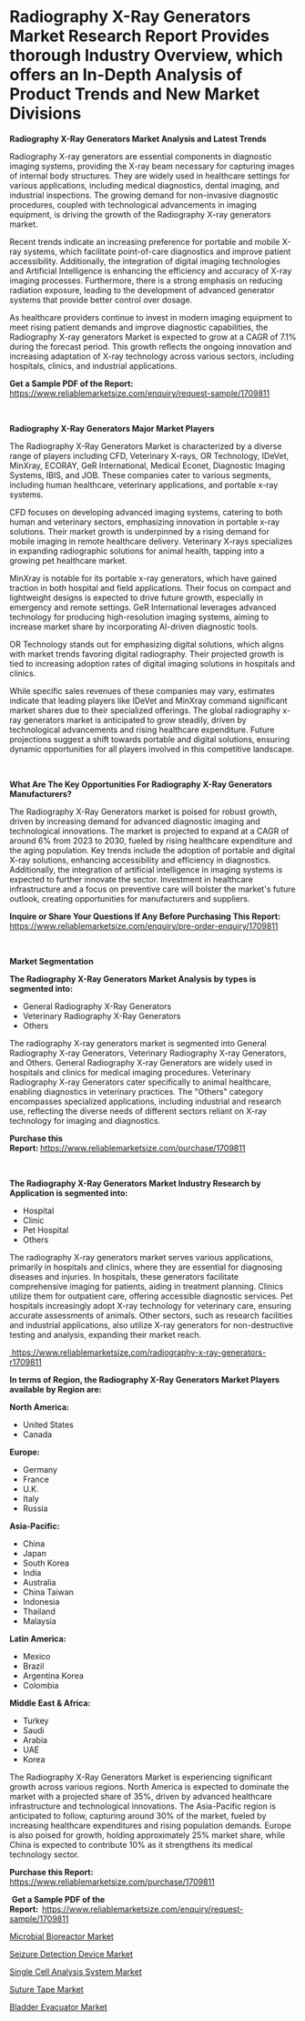 <p><h1>Radiography X-Ray Generators Market Research Report Provides thorough Industry Overview, which offers an In-Depth Analysis of Product Trends and New Market Divisions</h1></p><p><strong>Radiography X-Ray Generators Market Analysis and Latest Trends</strong></p>
<p><p>Radiography X-ray generators are essential components in diagnostic imaging systems, providing the X-ray beam necessary for capturing images of internal body structures. They are widely used in healthcare settings for various applications, including medical diagnostics, dental imaging, and industrial inspections. The growing demand for non-invasive diagnostic procedures, coupled with technological advancements in imaging equipment, is driving the growth of the Radiography X-ray generators market.</p><p>Recent trends indicate an increasing preference for portable and mobile X-ray systems, which facilitate point-of-care diagnostics and improve patient accessibility. Additionally, the integration of digital imaging technologies and Artificial Intelligence is enhancing the efficiency and accuracy of X-ray imaging processes. Furthermore, there is a strong emphasis on reducing radiation exposure, leading to the development of advanced generator systems that provide better control over dosage.</p><p>As healthcare providers continue to invest in modern imaging equipment to meet rising patient demands and improve diagnostic capabilities, the Radiography X-ray generators Market is expected to grow at a CAGR of 7.1% during the forecast period. This growth reflects the ongoing innovation and increasing adaptation of X-ray technology across various sectors, including hospitals, clinics, and industrial applications.</p></p>
<p><strong>Get a Sample PDF of the Report:&nbsp;</strong> <a href="https://www.reliablemarketsize.com/enquiry/request-sample/1709811?utm_campaign=1724&utm_medium=2&utm_source=Github&utm_content=ia&utm_term=21102024&utm_id=radiography-x-ray-generators">https://www.reliablemarketsize.com/enquiry/request-sample/1709811</a></p>
<p>&nbsp;</p>
<p><strong>Radiography X-Ray Generators Major Market Players</strong></p>
<p><p>The Radiography X-Ray Generators Market is characterized by a diverse range of players including CFD, Veterinary X-rays, OR Technology, IDeVet, MinXray, ECORAY, GeR International, Medical Econet, Diagnostic Imaging Systems, IBIS, and JOB. These companies cater to various segments, including human healthcare, veterinary applications, and portable x-ray systems.</p><p>CFD focuses on developing advanced imaging systems, catering to both human and veterinary sectors, emphasizing innovation in portable x-ray solutions. Their market growth is underpinned by a rising demand for mobile imaging in remote healthcare delivery. Veterinary X-rays specializes in expanding radiographic solutions for animal health, tapping into a growing pet healthcare market.</p><p>MinXray is notable for its portable x-ray generators, which have gained traction in both hospital and field applications. Their focus on compact and lightweight designs is expected to drive future growth, especially in emergency and remote settings. GeR International leverages advanced technology for producing high-resolution imaging systems, aiming to increase market share by incorporating AI-driven diagnostic tools.</p><p>OR Technology stands out for emphasizing digital solutions, which aligns with market trends favoring digital radiography. Their projected growth is tied to increasing adoption rates of digital imaging solutions in hospitals and clinics. </p><p>While specific sales revenues of these companies may vary, estimates indicate that leading players like IDeVet and MinXray command significant market shares due to their specialized offerings. The global radiography x-ray generators market is anticipated to grow steadily, driven by technological advancements and rising healthcare expenditure. Future projections suggest a shift towards portable and digital solutions, ensuring dynamic opportunities for all players involved in this competitive landscape.</p></p>
<p>&nbsp;</p>
<p><strong>What Are The Key Opportunities For Radiography X-Ray Generators Manufacturers?</strong></p>
<p><p>The Radiography X-Ray Generators market is poised for robust growth, driven by increasing demand for advanced diagnostic imaging and technological innovations. The market is projected to expand at a CAGR of around 6% from 2023 to 2030, fueled by rising healthcare expenditure and the aging population. Key trends include the adoption of portable and digital X-ray solutions, enhancing accessibility and efficiency in diagnostics. Additionally, the integration of artificial intelligence in imaging systems is expected to further innovate the sector. Investment in healthcare infrastructure and a focus on preventive care will bolster the market's future outlook, creating opportunities for manufacturers and suppliers.</p></p>
<p><strong>Inquire or Share Your Questions If Any Before Purchasing This Report:</strong> <a href="https://www.reliablemarketsize.com/enquiry/pre-order-enquiry/1709811?utm_campaign=1724&utm_medium=2&utm_source=Github&utm_content=ia&utm_term=21102024&utm_id=radiography-x-ray-generators">https://www.reliablemarketsize.com/enquiry/pre-order-enquiry/1709811</a></p>
<p>&nbsp;</p>
<p><strong>Market Segmentation</strong></p>
<p><strong>The Radiography X-Ray Generators Market Analysis by types is segmented into:</strong></p>
<p><ul><li>General Radiography X-Ray Generators</li><li>Veterinary Radiography X-Ray Generators</li><li>Others</li></ul></p>
<p><p>The radiography X-ray generators market is segmented into General Radiography X-ray Generators, Veterinary Radiography X-ray Generators, and Others. General Radiography X-ray Generators are widely used in hospitals and clinics for medical imaging procedures. Veterinary Radiography X-ray Generators cater specifically to animal healthcare, enabling diagnostics in veterinary practices. The "Others" category encompasses specialized applications, including industrial and research use, reflecting the diverse needs of different sectors reliant on X-ray technology for imaging and diagnostics.</p></p>
<p><strong>Purchase this Report:&nbsp;</strong><a href="https://www.reliablemarketsize.com/purchase/1709811?utm_campaign=1724&utm_medium=2&utm_source=Github&utm_content=ia&utm_term=21102024&utm_id=radiography-x-ray-generators">https://www.reliablemarketsize.com/purchase/1709811</a></p>
<p>&nbsp;</p>
<p><strong>The Radiography X-Ray Generators Market Industry Research by Application is segmented into:</strong></p>
<p><ul><li>Hospital</li><li>Clinic</li><li>Pet Hospital</li><li>Others</li></ul></p>
<p><p>The radiography X-ray generators market serves various applications, primarily in hospitals and clinics, where they are essential for diagnosing diseases and injuries. In hospitals, these generators facilitate comprehensive imaging for patients, aiding in treatment planning. Clinics utilize them for outpatient care, offering accessible diagnostic services. Pet hospitals increasingly adopt X-ray technology for veterinary care, ensuring accurate assessments of animals. Other sectors, such as research facilities and industrial applications, also utilize X-ray generators for non-destructive testing and analysis, expanding their market reach.</p></p>
<p><a href="https://www.reliablemarketsize.com/radiography-x-ray-generators-r1709811?utm_campaign=1724&utm_medium=2&utm_source=Github&utm_content=ia&utm_term=21102024&utm_id=radiography-x-ray-generators">&nbsp;https://www.reliablemarketsize.com/radiography-x-ray-generators-r1709811</a></p>
<p><strong>In terms of Region, the Radiography X-Ray Generators Market Players available by Region are:</strong></p>
<p>
    <p> <strong> North America: </strong>
        <ul>
            <li>United States</li>
            <li>Canada</li>
        </ul>
        </p> 
    <p> <strong> Europe: </strong>
        <ul>
            <li>Germany</li>
            <li>France</li>
            <li>U.K.</li>
            <li>Italy</li>
            <li>Russia</li>
        </ul>
        </p> 
    <p> <strong> Asia-Pacific: </strong>
        <ul>
            <li>China</li>
            <li>Japan</li>
            <li>South Korea</li>
            <li>India</li>
            <li>Australia</li>
            <li>China Taiwan</li>
            <li>Indonesia</li>
            <li>Thailand</li>
            <li>Malaysia</li>
        </ul>
        </p> 
    <p> <strong> Latin America: </strong>
        <ul>
            <li>Mexico</li>
            <li>Brazil</li>
            <li>Argentina Korea</li>
            <li>Colombia</li>
        </ul>
        </p> 
    <p> <strong> Middle East & Africa: </strong>
        <ul>
            <li>Turkey</li>
            <li>Saudi</li>
            <li>Arabia</li>
            <li>UAE</li>
            <li>Korea</li>
        </ul>
    </p>
    </p>
<p><p>The Radiography X-Ray Generators Market is experiencing significant growth across various regions. North America is expected to dominate the market with a projected share of 35%, driven by advanced healthcare infrastructure and technological innovations. The Asia-Pacific region is anticipated to follow, capturing around 30% of the market, fueled by increasing healthcare expenditures and rising population demands. Europe is also poised for growth, holding approximately 25% market share, while China is expected to contribute 10% as it strengthens its medical technology sector.</p></p>
<p><strong>Purchase this Report: </strong><a href="https://www.reliablemarketsize.com/purchase/1709811?utm_campaign=1724&utm_medium=2&utm_source=Github&utm_content=ia&utm_term=21102024&utm_id=radiography-x-ray-generators">https://www.reliablemarketsize.com/purchase/1709811</a></p>
<p>&nbsp;<strong>Get a Sample PDF of the Report:&nbsp;&nbsp;</strong><a href="https://www.reliablemarketsize.com/enquiry/request-sample/1709811?utm_campaign=1724&utm_medium=2&utm_source=Github&utm_content=ia&utm_term=21102024&utm_id=radiography-x-ray-generators">https://www.reliablemarketsize.com/enquiry/request-sample/1709811</a></p>
<p><strong></strong></p>
<p><p><a href="https://www.linkedin.com/pulse/consumer-behavior-shifts-microbial-bioreactor-market-demand-tqg1e?utm_campaign=1724&utm_medium=2&utm_source=Github&utm_content=ia&utm_term=21102024&utm_id=radiography-x-ray-generators">Microbial Bioreactor Market</a></p><p><a href="https://www.linkedin.com/pulse/seizure-detection-device-market-industry-landscape-growth-mr97e?utm_campaign=1724&utm_medium=2&utm_source=Github&utm_content=ia&utm_term=21102024&utm_id=radiography-x-ray-generators">Seizure Detection Device Market</a></p><p><a href="https://www.linkedin.com/pulse/global-single-cell-analysis-system-market-landscape-future-hih8e?utm_campaign=1724&utm_medium=2&utm_source=Github&utm_content=ia&utm_term=21102024&utm_id=radiography-x-ray-generators">Single Cell Analysis System Market</a></p><p><a href="https://www.linkedin.com/pulse/suture-tape-market-segmentation-applications-types-growth-h8lge?utm_campaign=1724&utm_medium=2&utm_source=Github&utm_content=ia&utm_term=21102024&utm_id=radiography-x-ray-generators">Suture Tape Market</a></p><p><a href="https://www.linkedin.com/pulse/global-bladder-evacuator-market-trends-innovations-forward-looking-my5ye?utm_campaign=1724&utm_medium=2&utm_source=Github&utm_content=ia&utm_term=21102024&utm_id=radiography-x-ray-generators">Bladder Evacuator Market</a></p></p>